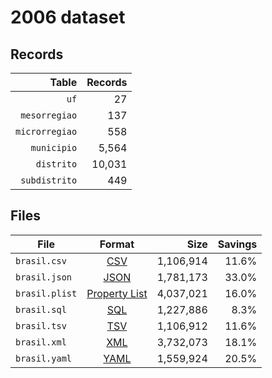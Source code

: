 # 2006 dataset

## Records

|          Table | Records |
| --------------:| -------:|
|           `uf` |      27 |
|  `mesorregiao` |     137 |
| `microrregiao` |     558 |
|    `municipio` |   5,564 |
|     `distrito` |  10,031 |
|  `subdistrito` |     449 |

## Files

| File           | Format                                                       |      Size | Savings |
| -------------- |:------------------------------------------------------------:| ---------:| -------:|
| `brasil.csv`   | [CSV](https://en.wikipedia.org/wiki/Comma-separated_values)  | 1,106,914 |   11.6% |
| `brasil.json`  | [JSON](https://en.wikipedia.org/wiki/JSON)                   | 1,781,173 |   33.0% |
| `brasil.plist` | [Property List](https://en.wikipedia.org/wiki/Property_list) | 4,037,021 |   16.0% |
| `brasil.sql`   | [SQL](https://en.wikipedia.org/wiki/SQL)                     | 1,227,886 |    8.3% |
| `brasil.tsv`   | [TSV](https://en.wikipedia.org/wiki/Tab-separated_values)    | 1,106,912 |   11.6% |
| `brasil.xml`   | [XML](https://en.wikipedia.org/wiki/XML)                     | 3,732,073 |   18.1% |
| `brasil.yaml`  | [YAML](https://en.wikipedia.org/wiki/YAML)                   | 1,559,924 |   20.5% |
